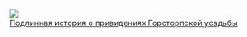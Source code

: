 ![](/books/sf_horror/Артур%20Конан%20Дойл/Подлинная%20история%20о%20привидениях%20Горсторпской%20усадьбы.jpg)  
[Подлинная история о привидениях Горсторпской усадьбы](/books/sf_horror/Артур%20Конан%20Дойл/Подлинная%20история%20о%20привидениях%20Горсторпской%20усадьбы)
